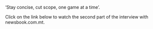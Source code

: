 ‘Stay concise, cut scope, one game at a time’.

Click on the link below to watch the second part of the interview with newsbook.com.mt.